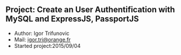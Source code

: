 ## Project: Create an User Authentification with MySQL and ExpressJS, PassportJS  

* Author: Igor Trifunovic  
* Mail: igor.tri@orange.fr  
* Started project:2015/09/04   

